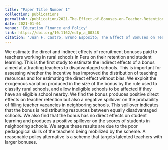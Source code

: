 ```yaml
---
title: "Paper Title Number 1"
collection: publications
permalink: /publication/2021-The-Effect-of-Bonuses-on-Teacher-Retention-and-Student-Learning-in-Rural-Schools-A-Story-of-Spillovers
date: 2021-01-01
venue: 'Education Finance and Policy'
link: https://doi.org/10.1162/edfp_a_00348
citation: 'Juan F. Castro, Bruno Esposito; The Effect of Bonuses on Teacher Retention and Student Learning in Rural Schools: A Story of Spillovers. Education Finance and Policy 2021; doi: https://doi.org/10.1162/edfp_a_00348.'
---
```

We estimate the direct and indirect effects of recruitment bonuses paid to teachers working in rural schools in Peru on their retention and student learning. This is the first study to estimate the indirect effects of a bonus aimed at attracting teachers to disadvantaged schools. This is important for assessing whether the incentive has improved the distribution of teaching resources and for estimating the direct effect without bias. We exploit the exogenous variation produced in the size of the bonus by the rule used to classify rural schools, and allow ineligible schools to be affected if they have an eligible school nearby. We find the bonus produces positive direct effects on teacher retention but also a negative spillover on the probability of filling teacher vacancies in neighboring schools. This spillover indicates that the bonus is redistributing resources between equally disadvantaged schools. We also find that the bonus has no direct effects on student learning and produces a positive spillover on the scores of students in neighboring schools. We argue these results are due to the poor pedagogical skills of the teachers being mobilized by the scheme. A reasonable policy alternative is a scheme that targets talented teachers with larger bonuses.
